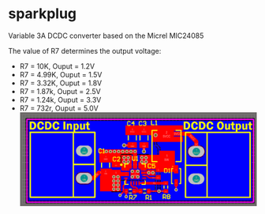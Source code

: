 sparkplug
=========

Variable 3A DCDC converter based on the Micrel MIC24085

The value of R7 determines the output voltage:
- R7 = 10K, Ouput = 1.2V
- R7 = 4.99K, Ouput = 1.5V
- R7 = 3.32K, Ouput = 1.8V
- R7 = 1.87k, Ouput = 2.5V
- R7 = 1.24k, Ouput = 3.3V
- R7 = 732r, Ouput = 5.0V
![Prototype 1](/SparkplugPCB.png)
